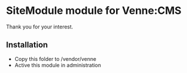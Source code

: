 
SiteModule module for Venne:CMS
======================================

Thank you for your interest.

Installation
------------

- Copy this folder to /vendor/venne
- Active this module in administration
